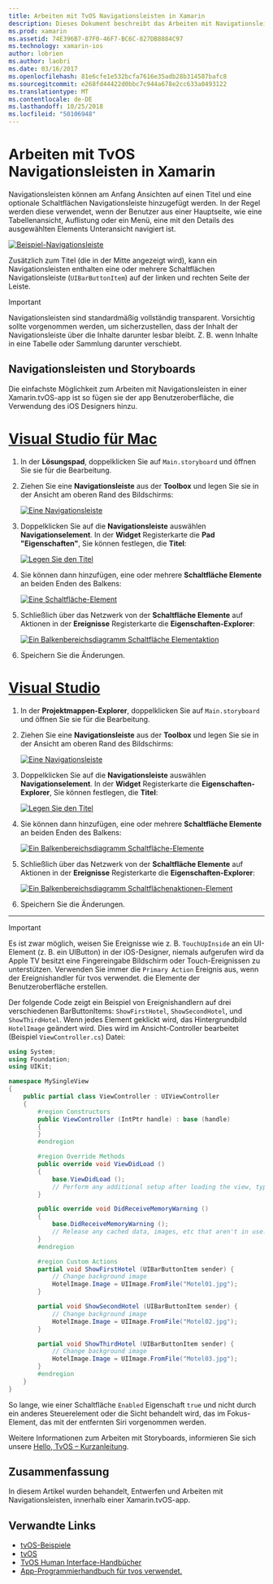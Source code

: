 ```yaml
---
title: Arbeiten mit TvOS Navigationsleisten in Xamarin
description: Dieses Dokument beschreibt das Arbeiten mit Navigationsleisten in einer TvOS-app mit Xamarin erstellt wurde. Einrichten von Navigationsleisten in einem Storyboard und reagieren auf Ereignisse aus dieser Schaltflächen werden erörtert.
ms.prod: xamarin
ms.assetid: 74E396B7-87F0-46F7-BC6C-827DB8884C97
ms.technology: xamarin-ios
author: lobrien
ms.author: laobri
ms.date: 03/16/2017
ms.openlocfilehash: 81e6cfe1e532bcfa7616e35adb28b314587bafc8
ms.sourcegitcommit: e268fd44422d0bbc7c944a678e2cc633a0493122
ms.translationtype: MT
ms.contentlocale: de-DE
ms.lasthandoff: 10/25/2018
ms.locfileid: "50106948"
---
```

# <a name="working-with-tvos-navigation-bars-in-xamarin"></a>Arbeiten mit TvOS Navigationsleisten in Xamarin

Navigationsleisten können am Anfang Ansichten auf einen Titel und eine optionale Schaltflächen Navigationsleiste hinzugefügt werden. In der Regel werden diese verwendet, wenn der Benutzer aus einer Hauptseite, wie eine Tabellenansicht, Auflistung oder ein Menü, eine mit den Details des ausgewählten Elements Unteransicht navigiert ist.

[![](navigation-bars-images/navbar01.png "Beispiel-Navigationsleiste")](navigation-bars-images/navbar01.png#lightbox)

Zusätzlich zum Titel (die in der Mitte angezeigt wird), kann ein Navigationsleisten enthalten eine oder mehrere Schaltflächen Navigationsleiste (`UIBarButtonItem`) auf der linken und rechten Seite der Leiste.

> [!IMPORTANT]
> Navigationsleisten sind standardmäßig vollständig transparent. Vorsichtig sollte vorgenommen werden, um sicherzustellen, dass der Inhalt der Navigationsleiste über die Inhalte darunter lesbar bleibt. Z. B. wenn Inhalte in eine Tabelle oder Sammlung darunter verschiebt.

<a name="Navigation-Bars-and-Storyboards" />

## <a name="navigation-bars-and-storyboards"></a>Navigationsleisten und Storyboards

Die einfachste Möglichkeit zum Arbeiten mit Navigationsleisten in einer Xamarin.tvOS-app ist so fügen sie der app Benutzeroberfläche, die Verwendung des iOS Designers hinzu.

# <a name="visual-studio-for-mactabmacos"></a>[Visual Studio für Mac](#tab/macos)

1. In der **Lösungspad**, doppelklicken Sie auf `Main.storyboard` und öffnen Sie sie für die Bearbeitung.
1. Ziehen Sie eine **Navigationsleiste** aus der **Toolbox** und legen Sie sie in der Ansicht am oberen Rand des Bildschirms: 

    [![](navigation-bars-images/navbar02.png "Eine Navigationsleiste")](navigation-bars-images/navbar02.png#lightbox)
1. Doppelklicken Sie auf die **Navigationsleiste** auswählen **Navigationselement**. In der **Widget** Registerkarte die **Pad "Eigenschaften"**, Sie können festlegen, die **Titel**: 

    [![](navigation-bars-images/navbar03.png "Legen Sie den Titel")](navigation-bars-images/navbar03.png#lightbox)
1. Sie können dann hinzufügen, eine oder mehrere **Schaltfläche Elemente** an beiden Enden des Balkens: 

    [![](navigation-bars-images/navbar04.png "Eine Schaltfläche-Element")](navigation-bars-images/navbar04.png#lightbox)
1. Schließlich über das Netzwerk von der **Schaltfläche Elemente** auf Aktionen in der **Ereignisse** Registerkarte die **Eigenschaften-Explorer**: 

    [![](navigation-bars-images/navbar05.png "Ein Balkenbereichsdiagramm Schaltfläche Elementaktion")](navigation-bars-images/navbar05.png#lightbox)
1. Speichern Sie die Änderungen.


# <a name="visual-studiotabwindows"></a>[Visual Studio](#tab/windows)


1. In der **Projektmappen-Explorer**, doppelklicken Sie auf `Main.storyboard` und öffnen Sie sie für die Bearbeitung.
1. Ziehen Sie eine **Navigationsleiste** aus der **Toolbox** und legen Sie sie in der Ansicht am oberen Rand des Bildschirms: 

    [![](navigation-bars-images/navbar02-vs.png "Eine Navigationsleiste")](navigation-bars-images/navbar02-vs.png#lightbox)
1. Doppelklicken Sie auf die **Navigationsleiste** auswählen **Navigationselement**. In der **Widget** Registerkarte die **Eigenschaften-Explorer**, Sie können festlegen, die **Titel**: 

    [![](navigation-bars-images/navbar03-vs.png "Legen Sie den Titel")](navigation-bars-images/navbar03-vs.png#lightbox)
1. Sie können dann hinzufügen, eine oder mehrere **Schaltfläche Elemente** an beiden Enden des Balkens: 

    [![](navigation-bars-images/navbar04-vs.png "Ein Balkenbereichsdiagramm Schaltfläche-Elemente")](navigation-bars-images/navbar04-vs.png#lightbox)
1. Schließlich über das Netzwerk von der **Schaltfläche Elemente** auf Aktionen in der **Ereignisse** Registerkarte die **Eigenschaften-Explorer**: 

    [![](navigation-bars-images/navbar05-vs.png "Ein Balkenbereichsdiagramm Schaltflächenaktionen-Element")](navigation-bars-images/navbar05-vs.png#lightbox)
1. Speichern Sie die Änderungen.


-----

> [!IMPORTANT]
> Es ist zwar möglich, weisen Sie Ereignisse wie z. B. `TouchUpInside` an ein UI-Element (z. B. ein UIButton) in der iOS-Designer, niemals aufgerufen wird da Apple TV besitzt eine Fingereingabe Bildschirm oder Touch-Ereignissen zu unterstützen. Verwenden Sie immer die `Primary Action` Ereignis aus, wenn der Ereignishandler für tvos verwendet. die Elemente der Benutzeroberfläche erstellen.

Der folgende Code zeigt ein Beispiel von Ereignishandlern auf drei verschiedenen BarButtonItems: `ShowFirstHotel`, `ShowSecondHotel`, und `ShowThirdHotel`. Wenn jedes Element geklickt wird, das Hintergrundbild `HotelImage` geändert wird. Dies wird im Ansicht-Controller bearbeitet (Beispiel `ViewController.cs`) Datei:

```csharp
using System;
using Foundation;
using UIKit;

namespace MySingleView
{
    public partial class ViewController : UIViewController
    {
        #region Constructors
        public ViewController (IntPtr handle) : base (handle)
        {
        }
        #endregion

        #region Override Methods
        public override void ViewDidLoad ()
        {
            base.ViewDidLoad ();
            // Perform any additional setup after loading the view, typically from a nib.
        }

        public override void DidReceiveMemoryWarning ()
        {
            base.DidReceiveMemoryWarning ();
            // Release any cached data, images, etc that aren't in use.
        }
        #endregion

        #region Custom Actions
        partial void ShowFirstHotel (UIBarButtonItem sender) {
            // Change background image
            HotelImage.Image = UIImage.FromFile("Motel01.jpg");
        }

        partial void ShowSecondHotel (UIBarButtonItem sender) {
            // Change background image
            HotelImage.Image = UIImage.FromFile("Motel02.jpg");
        }

        partial void ShowThirdHotel (UIBarButtonItem sender) {
            // Change background image
            HotelImage.Image = UIImage.FromFile("Motel03.jpg");
        }
        #endregion
    }
}
```

So lange, wie einer Schaltfläche `Enabled` Eigenschaft `true` und nicht durch ein anderes Steuerelement oder die Sicht behandelt wird, das im Fokus-Element, das mit der entfernten Siri vorgenommen werden.

Weitere Informationen zum Arbeiten mit Storyboards, informieren Sie sich unsere [Hello, TvOS – Kurzanleitung](~/ios/tvos/get-started/hello-tvos.md). 

<a name="Summary" />

## <a name="summary"></a>Zusammenfassung

In diesem Artikel wurden behandelt, Entwerfen und Arbeiten mit Navigationsleisten, innerhalb einer Xamarin.tvOS-app.



## <a name="related-links"></a>Verwandte Links

- [tvOS-Beispiele](https://developer.xamarin.com/samples/tvos/all/)
- [tvOS](https://developer.apple.com/tvos/)
- [TvOS Human Interface-Handbücher](https://developer.apple.com/tvos/human-interface-guidelines/)
- [App-Programmierhandbuch für tvos verwendet.](https://developer.apple.com/library/prerelease/tvos/documentation/General/Conceptual/AppleTV_PG/)
